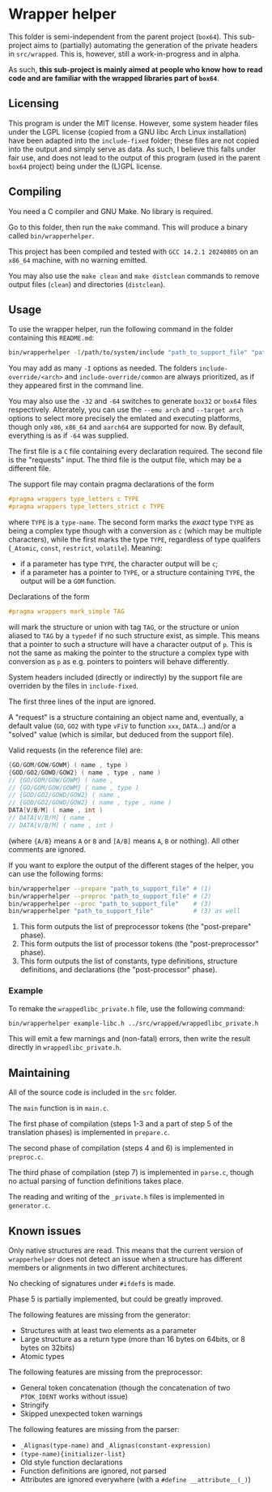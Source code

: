 # Wrapper helper

This folder is semi-independent from the parent project (`box64`). This sub-project aims to (partially) automating the generation of the private headers in `src/wrapped`. This is, however, still a work-in-progress and in alpha.

As such, **this sub-project is mainly aimed at people who know how to read code and are familiar with the wrapped libraries part of `box64`**.

## Licensing

This program is under the MIT license. However, some system header files under the LGPL license (copied from a GNU libc Arch Linux installation) have been adapted into the `include-fixed` folder; these files are not copied into the output and simply serve as data. As such, I believe this falls under fair use, and does not lead to the output of this program (used in the parent `box64` project) being under the (L)GPL license.

## Compiling

You need a C compiler and GNU Make. No library is required.

Go to this folder, then run the `make` command. This will produce a binary called `bin/wrapperhelper`.

This project has been compiled and tested with `GCC 14.2.1 20240805` on an `x86_64` machine, with no warning emitted.

You may also use the `make clean` and `make distclean` commands to remove output files (`clean`) and directories (`distclean`).

## Usage

To use the wrapper helper, run the following command in the folder containing this `README.md`:
```sh
bin/wrapperhelper -I/path/to/system/include "path_to_support_file" "path_to_private.h" "path_to_private.h"
```

You may add as many `-I` options as needed. The folders `include-override/<arch>` and `include-override/common` are always prioritized, as if they appeared first in the command line.

You may also use the `-32` and `-64` switches to generate `box32` or `box64` files respectively. Alterately, you can use the `--emu arch` and `--target arch` options to select more precisely the emlated and executing platforms, though only `x86`, `x86_64` and `aarch64` are supported for now. By default, everything is as if `-64` was supplied.

The first file is a `C` file containing every declaration required. The second file is the "requests" input. The third file is the output file, which may be a different file.

The support file may contain pragma declarations of the form
```c
#pragma wrappers type_letters c TYPE
#pragma wrappers type_letters_strict c TYPE
```
where `TYPE` is a `type-name`. The second form marks the *exact* type `TYPE` as being a complex type though with a conversion as `c` (which may be multiple characters), while the first marks the type `TYPE`, regardless of type qualifers (`_Atomic`, `const`, `restrict`, `volatile`). Meaning:
- if a parameter has type `TYPE`, the character output will be `c`;
- if a parameter has a pointer to `TYPE`, or a structure containing `TYPE`, the output will be a `GOM` function.

Declarations of the form
```c
#pragma wrappers mark_simple TAG
```
will mark the structure or union with tag `TAG`, or the structure or union aliased to `TAG` by a `typedef` if no such structure exist, as simple. This means that a pointer to such a structure will have a character output of `p`.
This is not the same as making the pointer to the structure a complex type with conversion as `p` as e.g. pointers to pointers will behave differently.

System headers included (directly or indirectly) by the support file are overriden by the files in `include-fixed`.

The first three lines of the input are ignored.

A "request" is a structure containing an object name and, eventually, a default value (`GO`, `GO2` with type `vFiV` to function `xxx`, `DATA`...) and/or a "solved" value (which is similar, but deduced from the support file).

Valid requests (in the reference file) are:
```c
{GO/GOM/GOW/GOWM} ( name , type )
{GOD/GO2/GOWD/GOW2} ( name , type , name )
// {GO/GOM/GOW/GOWM} ( name ,
// {GO/GOM/GOW/GOWM} ( name , type )
// {GOD/GO2/GOWD/GOW2} ( name ,
// {GOD/GO2/GOWD/GOW2} ( name , type , name )
DATA[V/B/M] ( name , int )
// DATA[V/B/M] ( name ,
// DATA[V/B/M] ( name , int )
```
(where `{A/B}` means `A` or `B` and `[A/B]` means `A`, `B` or nothing). All other comments are ignored.

If you want to explore the output of the different stages of the helper, you can use the following forms:
```sh
bin/wrapperhelper --prepare "path_to_support_file" # (1)
bin/wrapperhelper --preproc "path_to_support_file" # (2)
bin/wrapperhelper --proc "path_to_support_file"    # (3)
bin/wrapperhelper "path_to_support_file"           # (3) as well
```
1. This form outputs the list of preprocessor tokens (the "post-prepare" phase).
2. This form outputs the list of processor tokens (the "post-preprocessor" phase).
3. This form outputs the list of constants, type definitions, structure definitions, and declarations (the "post-processor" phase).

### Example

To remake the `wrappedlibc_private.h` file, use the following command:
```sh
bin/wrapperhelper example-libc.h ../src/wrapped/wrappedlibc_private.h ../src/wrapped/wrappedlibc_private.h
```
This will emit a few marnings and (non-fatal) errors, then write the result directly in `wrappedlibc_private.h`.

## Maintaining

All of the source code is included in the `src` folder.

The `main` function is in `main.c`.

The first phase of compilation (steps 1-3 and a part of step 5 of the translation phases) is implemented in `prepare.c`.

The second phase of compilation (steps 4 and 6) is implemented in `preproc.c`.

The third phase of compilation (step 7) is implemented in `parse.c`, though no actual parsing of function definitions takes place.

The reading and writing of the `_private.h` files is implemented in `generator.c`.

## Known issues

Only native structures are read. This means that the current version of `wrapperhelper` does not detect an issue when a structure has different members or alignments in two different architectures.

No checking of signatures under `#ifdef`s is made.

Phase 5 is partially implemented, but could be greatly improved.

The following features are missing from the generator:
- Structures with at least two elements as a parameter
- Large structure as a return type (more than 16 bytes on 64bits, or 8 bytes on 32bits)
- Atomic types

The following features are missing from the preprocessor:
- General token concatenation (though the concatenation of two `PTOK_IDENT` works without issue)
- Stringify
- Skipped unexpected token warnings

The following features are missing from the parser:
- `_Alignas(type-name)` and `_Alignas(constant-expression)`
- `(type-name){initializer-list}`
- Old style function declarations
- Function definitions are ignored, not parsed
- Attributes are ignored everywhere (with a  `#define __attribute__(_)`)
